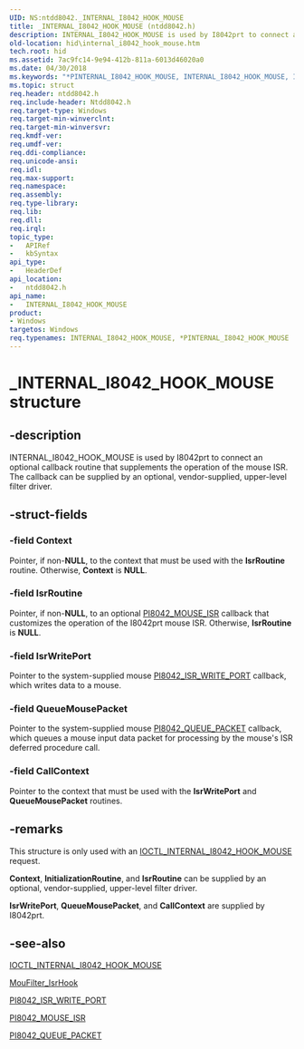 ```yaml
---
UID: NS:ntdd8042._INTERNAL_I8042_HOOK_MOUSE
title: _INTERNAL_I8042_HOOK_MOUSE (ntdd8042.h)
description: INTERNAL_I8042_HOOK_MOUSE is used by I8042prt to connect an optional callback routine that supplements the operation of the mouse ISR. The callback can be supplied by an optional, vendor-supplied, upper-level filter driver.
old-location: hid\internal_i8042_hook_mouse.htm
tech.root: hid
ms.assetid: 7ac9fc14-9e94-412b-811a-6013d46020a0
ms.date: 04/30/2018
ms.keywords: "*PINTERNAL_I8042_HOOK_MOUSE, INTERNAL_I8042_HOOK_MOUSE, INTERNAL_I8042_HOOK_MOUSE structure [Human Input Devices], PINTERNAL_I8042_HOOK_MOUSE, PINTERNAL_I8042_HOOK_MOUSE structure pointer [Human Input Devices], _INTERNAL_I8042_HOOK_MOUSE, hid.internal_i8042_hook_mouse, i8042ref_23133caf-3bd0-4160-8213-899e37b7703e.xml, ntdd8042/INTERNAL_I8042_HOOK_MOUSE, ntdd8042/PINTERNAL_I8042_HOOK_MOUSE"
ms.topic: struct
req.header: ntdd8042.h
req.include-header: Ntdd8042.h
req.target-type: Windows
req.target-min-winverclnt: 
req.target-min-winversvr: 
req.kmdf-ver: 
req.umdf-ver: 
req.ddi-compliance: 
req.unicode-ansi: 
req.idl: 
req.max-support: 
req.namespace: 
req.assembly: 
req.type-library: 
req.lib: 
req.dll: 
req.irql: 
topic_type:
-	APIRef
-	kbSyntax
api_type:
-	HeaderDef
api_location:
-	ntdd8042.h
api_name:
-	INTERNAL_I8042_HOOK_MOUSE
product:
- Windows
targetos: Windows
req.typenames: INTERNAL_I8042_HOOK_MOUSE, *PINTERNAL_I8042_HOOK_MOUSE
---
```


# _INTERNAL_I8042_HOOK_MOUSE structure


## -description


INTERNAL_I8042_HOOK_MOUSE is used by I8042prt to connect an optional callback routine that supplements the operation of the mouse ISR. The callback can be supplied by an optional, vendor-supplied, upper-level filter driver.


## -struct-fields




### -field Context

Pointer, if non-<b>NULL</b>, to the context that must be used with the <b>IsrRoutine</b> routine. Otherwise, <b>Context</b> is <b>NULL</b>. 


### -field IsrRoutine

Pointer, if non-<b>NULL</b>, to an optional <a href="https://msdn.microsoft.com/library/windows/hardware/ff543252">PI8042_MOUSE_ISR</a> callback that customizes the operation of the I8042prt mouse ISR. Otherwise, <b>IsrRoutine </b>is <b>NULL</b>. 


### -field IsrWritePort

Pointer to the system-supplied mouse <a href="https://msdn.microsoft.com/library/windows/hardware/ff543231">PI8042_ISR_WRITE_PORT</a> callback, which writes data to a mouse.


### -field QueueMousePacket

Pointer to the system-supplied mouse <a href="https://msdn.microsoft.com/library/windows/hardware/ff543263">PI8042_QUEUE_PACKET</a> callback, which queues a mouse input data packet for processing by the mouse's ISR deferred procedure call. 


### -field CallContext

Pointer to the context that must be used with the <b>IsrWritePort</b> and <b>QueueMousePacket</b> routines. 


## -remarks



This structure is only used with an <a href="https://msdn.microsoft.com/library/windows/hardware/ff541242">IOCTL_INTERNAL_I8042_HOOK_MOUSE</a> request. 

<b>Context</b>, <b>InitializationRoutine</b>, and <b>IsrRoutine</b> can be supplied by an optional, vendor-supplied, upper-level filter driver. 

<b>IsrWritePort</b>, <b>QueueMousePacket</b>, and <b>CallContext</b> are supplied by I8042prt.




## -see-also




<a href="https://msdn.microsoft.com/library/windows/hardware/ff541242">IOCTL_INTERNAL_I8042_HOOK_MOUSE</a>



<a href="https://msdn.microsoft.com/34d0a7e9-4a1e-43ba-a643-800ebaadc360">MouFilter_IsrHook</a>



<a href="https://msdn.microsoft.com/library/windows/hardware/ff543231">PI8042_ISR_WRITE_PORT</a>



<a href="https://msdn.microsoft.com/library/windows/hardware/ff543252">PI8042_MOUSE_ISR</a>



<a href="https://msdn.microsoft.com/library/windows/hardware/ff543263">PI8042_QUEUE_PACKET</a>
 

 

